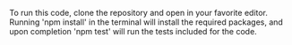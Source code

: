 To run this code, clone the repository and open in your favorite editor. Running 'npm install' in the terminal will install the required packages, and upon completion 'npm test' will run the tests included for the code. 
